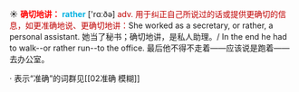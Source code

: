 ☀ <font color="red">**确切地讲：**</font>
<font color="sky blue">**rather**</font> ['rɑːðə] 
<font color="#c00000">adv. 用于纠正自己所说过的话或提供更确切的信息，如更准确地说、更确切地讲：</font>She worked as a secretary, or rather, a personal assistant. 她当了秘书；确切地讲，是私人助理。/ In the end he had to walk--or rather run--to the office. 最后他不得不走着——应该说是跑着——去办公室。

· 表示“准确”的词群见[[02准确 模糊]]
